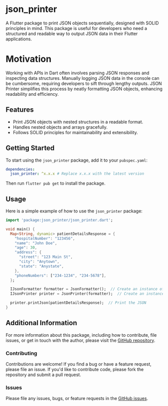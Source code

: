 
# json_printer

A Flutter package to print JSON objects sequentially, designed with SOLID principles in mind. This package is useful for developers who need a structured and readable way to output JSON data in their Flutter applications.

# Motivation
Working with APIs in Dart often involves parsing JSON responses and inspecting data structures. Manually logging JSON data in the console can be cumbersome, requiring developers to sift through lengthy outputs. JSON Printer simplifies this process by neatly formatting JSON objects, enhancing readability and efficiency.

## Features

- Print JSON objects with nested structures in a readable format.
- Handles nested objects and arrays gracefully.
- Follows SOLID principles for maintainability and extensibility.

## Getting Started

To start using the `json_printer` package, add it to your `pubspec.yaml`:

```yaml
dependencies:
  json_printer: ^x.x.x # Replace x.x.x with the latest version
```

Then run `flutter pub get` to install the package.

## Usage

Here is a simple example of how to use the `json_printer` package:

```dart
import 'package:json_printer/json_printer.dart';

void main() {
  Map<String, dynamic> patientDetailsResponse = {
    "hospitalNumber": "123456",
    "name": "John Doe",
    "age": 30,
    "address": {
      "street": "123 Main St",
      "city": "Anytown",
      "state": "Anystate",
    },
    "phoneNumbers": ["234-1234", "234-5678"],
  };

  IJsonFormatter formatter = JsonFormatter();  // Create an instance of JsonFormatter
  IJsonPrinter printer = JsonPrinter(formatter);  // Create an instance of JsonPrinter with the formatter

  printer.printJson(patientDetailsResponse);  // Print the JSON
}
```

## Additional Information

For more information about this package, including how to contribute, file issues, or get in touch with the author, please visit the [GitHub repository](https://github.com/yinkyAde/json_printer).

### Contributing

Contributions are welcome! If you find a bug or have a feature request, please file an issue. If you'd like to contribute code, please fork the repository and submit a pull request.

### Issues

Please file any issues, bugs, or feature requests in the [GitHub issues](https://github.com/yinkyAde/json_printer).
